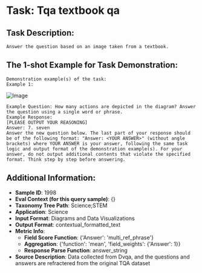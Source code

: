 # Task: Tqa textbook qa

## Task Description:

```
Answer the question based on an image taken from a textbook.
```

## The 1-shot Example for Task Demonstration:

```
Demonstration example(s) of the task:
Example 1:
```

![Image](1.png)

```
Example Question: How many actions are depicted in the diagram? Answer the question using a single word or phrase.
Example Response:
[PLEASE OUTPUT YOUR REASONING]
Answer: 7. seven
Answer the new question below. The last part of your response should be of the following format: "Answer: <YOUR ANSWER>" (without angle brackets) where YOUR ANSWER is your answer, following the same task logic and output format of the demonstration example(s). For your answer, do not output additional contents that violate the specified format. Think step by step before answering.
```

## Additional Information:

- **Sample ID**: 1998
- **Eval Context (for this query sample)**: {}
- **Taxonomy Tree Path**: Science;STEM
- **Application**: Science
- **Input Format**: Diagrams and Data Visualizations
- **Output Format**: contextual_formatted_text
- **Metric Info**:
  - **Field Score Function**: {'Answer': 'multi_ref_phrase'}
  - **Aggregation**: {'function': 'mean', 'field_weights': {'Answer': 1}}
  - **Response Parse Function**: answer_string
- **Source Description**: Data collected from Dvqa, and the questions and answers are refractered from the original TQA dataset
